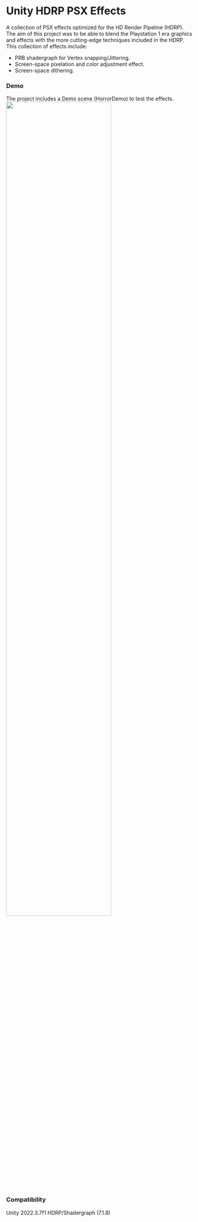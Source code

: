 # Unity HDRP PSX Effects
A collection of PSX effects optimized for the HD Render Pipeline (HDRP). The aim of this project was to be able to blend the Playstation 1 era graphics and effects with the more cutting-edge techniques included in the HDRP.
This collection of effects include:
- PRB shadergraph for Vertex snapping/Jittering.
- Screen-space pixelation and color adjustment effect.
- Screen-space dithering.

### Demo
The project includes a Demo scene (HorrorDemo) to test the effects.
<img src="Media/gif01.gif" width=75%>

### Compatibility
Unity 2022.3.7f1
HDRP/Shadergraph (7.1.8)
